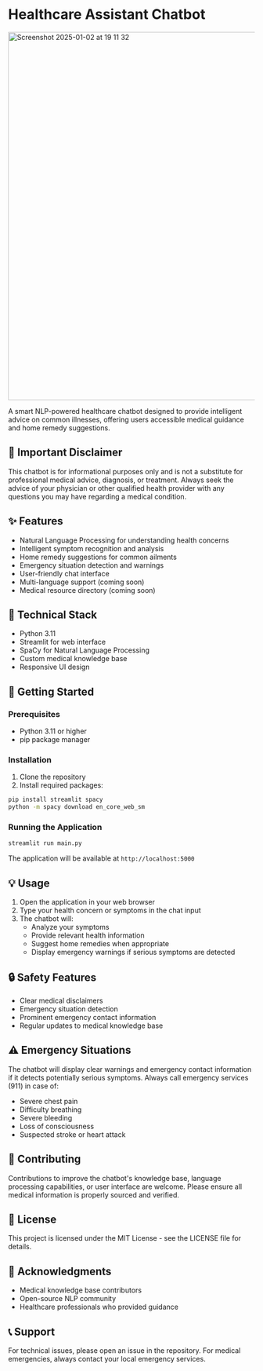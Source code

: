 # Healthcare Assistant Chatbot

<img width="750" alt="Screenshot 2025-01-02 at 19 11 32" src="https://github.com/user-attachments/assets/40d05b28-7b1e-48de-8758-b275f837916d" />


A smart NLP-powered healthcare chatbot designed to provide intelligent advice on common illnesses, offering users accessible medical guidance and home remedy suggestions.

## 🚨 Important Disclaimer

This chatbot is for informational purposes only and is not a substitute for professional medical advice, diagnosis, or treatment. Always seek the advice of your physician or other qualified health provider with any questions you may have regarding a medical condition.

## ✨ Features

- Natural Language Processing for understanding health concerns
- Intelligent symptom recognition and analysis
- Home remedy suggestions for common ailments
- Emergency situation detection and warnings
- User-friendly chat interface
- Multi-language support (coming soon)
- Medical resource directory (coming soon)

## 🔧 Technical Stack

- Python 3.11
- Streamlit for web interface
- SpaCy for Natural Language Processing
- Custom medical knowledge base
- Responsive UI design

## 🚀 Getting Started

### Prerequisites

- Python 3.11 or higher
- pip package manager

### Installation

1. Clone the repository
2. Install required packages:
```bash
pip install streamlit spacy
python -m spacy download en_core_web_sm
```

### Running the Application

```bash
streamlit run main.py
```

The application will be available at `http://localhost:5000`

## 💡 Usage

1. Open the application in your web browser
2. Type your health concern or symptoms in the chat input
3. The chatbot will:
   - Analyze your symptoms
   - Provide relevant health information
   - Suggest home remedies when appropriate
   - Display emergency warnings if serious symptoms are detected

## 🔒 Safety Features

- Clear medical disclaimers
- Emergency situation detection
- Prominent emergency contact information
- Regular updates to medical knowledge base

## ⚠️ Emergency Situations

The chatbot will display clear warnings and emergency contact information if it detects potentially serious symptoms. Always call emergency services (911) in case of:

- Severe chest pain
- Difficulty breathing
- Severe bleeding
- Loss of consciousness
- Suspected stroke or heart attack

## 🤝 Contributing

Contributions to improve the chatbot's knowledge base, language processing capabilities, or user interface are welcome. Please ensure all medical information is properly sourced and verified.

## 📝 License

This project is licensed under the MIT License - see the LICENSE file for details.

## 🙏 Acknowledgments

- Medical knowledge base contributors
- Open-source NLP community
- Healthcare professionals who provided guidance

## 📞 Support

For technical issues, please open an issue in the repository.
For medical emergencies, always contact your local emergency services.
